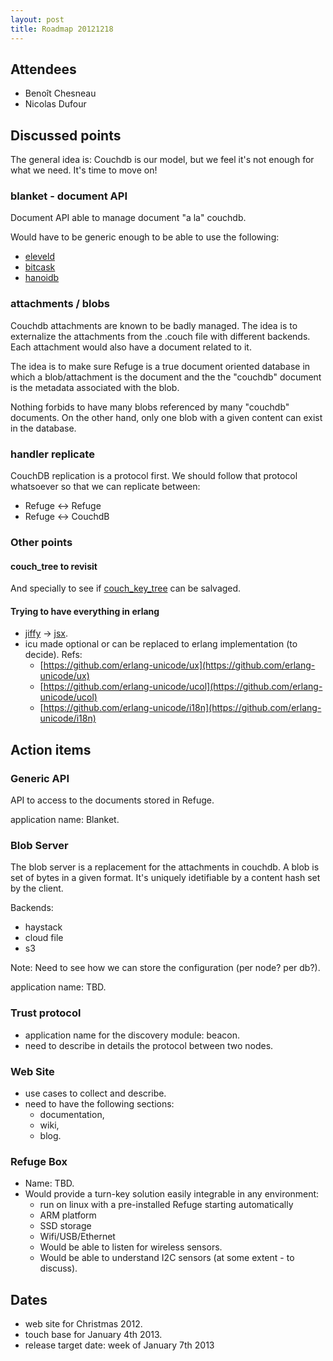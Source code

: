 ```yaml
---
layout: post
title: Roadmap 20121218
---
```


## Attendees

+ Benoît Chesneau
+ Nicolas Dufour

## Discussed points

The general idea is: Couchdb is our model, but we feel it's not enough for what we need. It's time to move on!

### blanket - document API

Document API able to manage document "a la" couchdb.

Would have to be generic enough to be able to use the following:

+ [eleveld](https://github.com/basho/eleveldb)
+ [bitcask](https://github.com/basho/bitcask)
+ [hanoidb](https://github.com/krestenkrab/hanoidb)

### attachments / blobs

Couchdb attachments are known to be badly managed.
The idea is to externalize the attachments from the .couch file with different backends.
Each attachment would also have a document related to it.

The idea is to make sure Refuge is a true document oriented database in which a blob/attachment is the document and the the "couchdb" document is the metadata associated with the blob.

Nothing forbids to have many blobs referenced by many "couchdb" documents. On the other hand, only one blob with a given content can exist in the database.

### handler replicate

CouchDB replication is a protocol first.
We should follow that protocol whatsoever so that we can replicate between:

+ Refuge <-> Refuge
+ Refuge <-> CouchdB

### Other points

#### couch_tree to revisit

And specially to see if [couch_key_tree](https://github.com/benoitc/couchdb/blob/master/src/couchdb/couch_key_tree.erl) can be salvaged. 

#### Trying to have everything in erlang

+ [jiffy](https://github.com/refuge/jiffy) -> [jsx](https://github.com/talentdeficit/jsx).
+ icu made optional or can be replaced to erlang implementation (to decide). Refs:
  + [https://github.com/erlang-unicode/ux](https://github.com/erlang-unicode/ux)
  + [https://github.com/erlang-unicode/ucol](https://github.com/erlang-unicode/ucol)
  + [https://github.com/erlang-unicode/i18n](https://github.com/erlang-unicode/i18n)

## Action items

### Generic API

API to access to the documents stored in Refuge.

application name: Blanket.

### Blob Server

The blob server is a replacement for the attachments in couchdb.
A blob is set of bytes in a given format.
It's uniquely idetifiable by a content hash set by the client.

Backends:

+ haystack
+ cloud file
+ s3

Note: Need to see how we can store the configuration (per node? per db?).

application name: TBD.

### Trust protocol

+ application name for the discovery module: beacon.
+ need to describe in details the protocol between two nodes.

	
### Web Site

+ use cases to collect and describe.
+ need to have the following sections:
  + documentation,
  + wiki,
  + blog.

### Refuge Box

+ Name: TBD.
+ Would provide a turn-key solution easily integrable in any environment:
  + run on linux with a pre-installed Refuge starting automatically
  + ARM platform
  + SSD storage
  + Wifi/USB/Ethernet
  + Would be able to listen for wireless sensors.
  + Would be able to understand I2C sensors (at some extent - to discuss).


## Dates

+ web site for Christmas 2012.
+ touch base for January 4th 2013.
+ release target date: week of January 7th 2013
